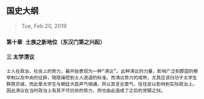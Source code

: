 ## 国史大纲

> Tue, Feb 20, 2019

### `第十章 士族之新地位（东汉门第之兴起）`

#### 三 太学清议

`士人在政治，社会上的势力，最开始表现为一种“清议”。此种清议的力量，影响广泛到郡国的察举制以及中央的征辟，隐隐操控到士人进退的标准。而清议势力的成熟，尤其应该归功于太学生群聚京城，而此辈太学生与朝廷大臣声气相通，所以其言论意气，往往足以影响到实际政治上。因此清议在当时政治上有其不可抗拒的势力，而也由此造成了之后的党锢之狱。`
